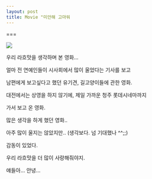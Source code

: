 ```yaml
---
layout: post
title: Movie "미안해 고마워
---
```

===

![](https://dl.dropboxusercontent.com/u/9792864/movie_image.jpg)

우리 라흐맛을 생각하며 본 영화...

얼마 전 연예인들이 시사회에서 많이 울었다는 기사를 보고

남편에게 보고싶다고 했던 유기견, 길고양이들에 관한 영화.

대전에서는 상영을 하지 않기에, 제일 가까운 청주 롯데시네마까지

가서 보고 온 영화.

많은 생각을 하게 했던 영화..

아주 많이 울지는 않았지만.. (생각보다. 넘 기대했나 ^^;;)

감동이 있었다.

우리 라흐맛을 더 많이 사랑해줘야지.

얘들아... 안녕...

